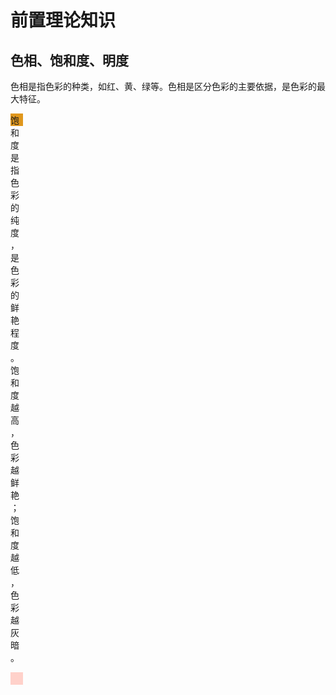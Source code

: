 # 前置理论知识

## 色相、饱和度、明度

色相是指色彩的种类，如红、黄、绿等。色相是区分色彩的主要依据，是色彩的最大特征。

<q-card flat class="no-bg">
  <q-card-section class="row justify-center">
    <div style="width: 20px; height: 20px; background: #DA5914" />
    <div style="width: 20px; height: 20px; background: #D83717" />
    <div style="width: 20px; height: 20px; background: #8D2348" />
    <div style="width: 20px; height: 20px; background: #700DA8" />
    <div style="width: 20px; height: 20px; background: #30009D" />
    <div style="width: 20px; height: 20px; background: #1A42F3" />
    <div style="width: 20px; height: 20px; background: #4A8BC6" />
    <div style="width: 20px; height: 20px; background: #79A738" />
    <div style="width: 20px; height: 20px; background: #D1E33D" />
    <div style="width: 20px; height: 20px; background: #F7F645" />
    <div style="width: 20px; height: 20px; background: #E5B823" />
    <div style="width: 20px; height: 20px; background: #E0971C" />
  </q-card-section>
</q-card>

饱和度是指色彩的纯度，是色彩的鲜艳程度。饱和度越高，色彩越鲜艳；饱和度越低，色彩越灰暗。

<q-card flat class="no-bg">
  <q-card-section class="row justify-center">
    <div style="width: 20px; height: 20px; background: #FF1800" />
    <div style="width: 20px; height: 20px; background: #FF4630" />
    <div style="width: 20px; height: 20px; background: #FF7563" />
    <div style="width: 20px; height: 20px; background: #FFA398" />
    <div style="width: 20px; height: 20px; background: #FFD1CA" />
  </q-card-section>
</q-card>
